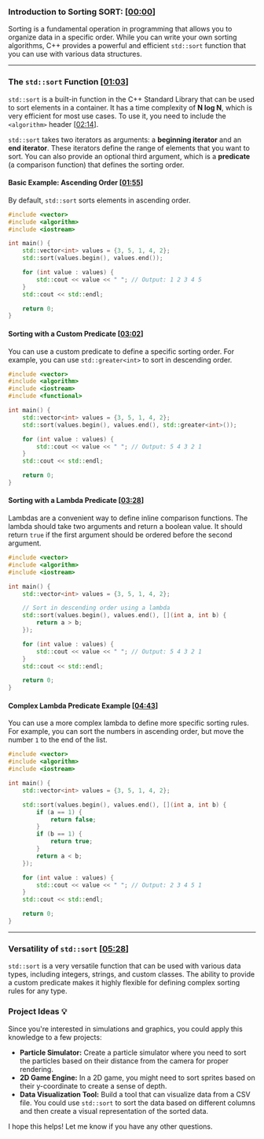 ### **Introduction to Sorting** SORT: \[[00:00](http://www.youtube.com/watch?v=x0uUKWJzSO4&t=0)\]

Sorting is a fundamental operation in programming that allows you to organize data in a specific order. While you can write your own sorting algorithms, C++ provides a powerful and efficient `std::sort` function that you can use with various data structures.

-----

### **The `std::sort` Function** \[[01:03](http://www.youtube.com/watch?v=x0uUKWJzSO4&t=63)\]

`std::sort` is a built-in function in the C++ Standard Library that can be used to sort elements in a container. It has a time complexity of **N log N**, which is very efficient for most use cases. To use it, you need to include the `<algorithm>` header \[[02:14](http://www.youtube.com/watch?v=x0uUKWJzSO4&t=134)\].

`std::sort` takes two iterators as arguments: a **beginning iterator** and an **end iterator**. These iterators define the range of elements that you want to sort. You can also provide an optional third argument, which is a **predicate** (a comparison function) that defines the sorting order.

#### **Basic Example: Ascending Order** \[[01:55](http://www.youtube.com/watch?v=x0uUKWJzSO4&t=115)\]

By default, `std::sort` sorts elements in ascending order.

```cpp
#include <vector>
#include <algorithm>
#include <iostream>

int main() {
    std::vector<int> values = {3, 5, 1, 4, 2};
    std::sort(values.begin(), values.end());

    for (int value : values) {
        std::cout << value << " "; // Output: 1 2 3 4 5
    }
    std::cout << std::endl;

    return 0;
}
```

#### **Sorting with a Custom Predicate** \[[03:02](http://www.youtube.com/watch?v=x0uUKWJzSO4&t=182)\]

You can use a custom predicate to define a specific sorting order. For example, you can use `std::greater<int>` to sort in descending order.

```cpp
#include <vector>
#include <algorithm>
#include <iostream>
#include <functional>

int main() {
    std::vector<int> values = {3, 5, 1, 4, 2};
    std::sort(values.begin(), values.end(), std::greater<int>());

    for (int value : values) {
        std::cout << value << " "; // Output: 5 4 3 2 1
    }
    std::cout << std::endl;

    return 0;
}
```

#### **Sorting with a Lambda Predicate** \[[03:28](http://www.youtube.com/watch?v=x0uUKWJzSO4&t=208)\]

Lambdas are a convenient way to define inline comparison functions. The lambda should take two arguments and return a boolean value. It should return `true` if the first argument should be ordered before the second argument.

```cpp
#include <vector>
#include <algorithm>
#include <iostream>

int main() {
    std::vector<int> values = {3, 5, 1, 4, 2};

    // Sort in descending order using a lambda
    std::sort(values.begin(), values.end(), [](int a, int b) {
        return a > b;
    });

    for (int value : values) {
        std::cout << value << " "; // Output: 5 4 3 2 1
    }
    std::cout << std::endl;

    return 0;
}
```

#### **Complex Lambda Predicate Example** \[[04:43](http://www.youtube.com/watch?v=x0uUKWJzSO4&t=283)\]

You can use a more complex lambda to define more specific sorting rules. For example, you can sort the numbers in ascending order, but move the number `1` to the end of the list.

```cpp
#include <vector>
#include <algorithm>
#include <iostream>

int main() {
    std::vector<int> values = {3, 5, 1, 4, 2};

    std::sort(values.begin(), values.end(), [](int a, int b) {
        if (a == 1) {
            return false;
        }
        if (b == 1) {
            return true;
        }
        return a < b;
    });

    for (int value : values) {
        std::cout << value << " "; // Output: 2 3 4 5 1
    }
    std::cout << std::endl;

    return 0;
}
```

-----

### **Versatility of `std::sort`** \[[05:28](http://www.youtube.com/watch?v=x0uUKWJzSO4&t=328)\]

`std::sort` is a very versatile function that can be used with various data types, including integers, strings, and custom classes. The ability to provide a custom predicate makes it highly flexible for defining complex sorting rules for any type.

### **Project Ideas** 💡

Since you're interested in simulations and graphics, you could apply this knowledge to a few projects:

  * **Particle Simulator:** Create a particle simulator where you need to sort the particles based on their distance from the camera for proper rendering.
  * **2D Game Engine:** In a 2D game, you might need to sort sprites based on their y-coordinate to create a sense of depth.
  * **Data Visualization Tool:** Build a tool that can visualize data from a CSV file. You could use `std::sort` to sort the data based on different columns and then create a visual representation of the sorted data.

I hope this helps\! Let me know if you have any other questions.
